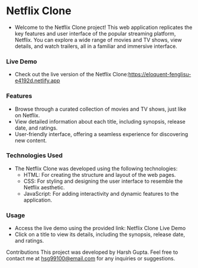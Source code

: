 # Netflix Clone 
* Welcome to the Netflix Clone project! This web application replicates the key features and user interface of the popular streaming platform, Netflix.
  You can explore a wide range of movies and TV shows, view details, and watch trailers, all in a familiar and immersive interface.

### Live Demo
* Check out the live version of the Netflix Clone:https://eloquent-fenglisu-e4192d.netlify.app

### Features
* Browse through a curated collection of movies and TV shows, just like on Netflix.
* View detailed information about each title, including synopsis, release date, and ratings.
* User-friendly interface, offering a seamless experience for discovering new content.

### Technologies Used
* The Netflix Clone was developed using the following technologies:
  * HTML: For creating the structure and layout of the web pages.
  * CSS: For styling and designing the user interface to resemble the Netflix aesthetic.
  * JavaScript: For adding interactivity and dynamic features to the application.
    
### Usage
* Access the live demo using the provided link: Netflix Clone Live Demo
* Click on a title to view its details, including the synopsis, release date, and ratings.

Contributions
This project was developed by Harsh Gupta. Feel free to contact me at hsg99100@email.com for any inquiries or suggestions.

